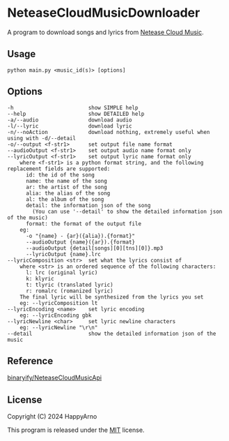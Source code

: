 # NeteaseCloudMusicDownloader

A program to download songs and lyrics from [Netease Cloud Music](https://music.163.com/).

## Usage

```
python main.py <music_id(s)> [options]
```

## Options

```
-h                        show SIMPLE help
--help                    show DETAILED help
-a/--audio                download audio
-l/--lyric                download lyric
-n/--noAction             download nothing, extremely useful when using with -d/--detail
-o/--output <f-str1>      set output file name format
--audioOutput <f-str1>    set output audio name format only
--lyricOutput <f-str1>    set output lyric name format only
    where <f-str1> is a python format string, and the following replacement fields are supported:
      id: the id of the song
      name: the name of the song
      ar: the artist of the song
      alia: the alias of the song
      al: the album of the song
      detail: the information json of the song
        (You can use '--detail' to show the detailed information json of the music)
      format: the format of the output file
    eg:
      -o "{name} - {ar}({alia}).{format}"
      --audioOutput {name}({ar}).{format}
      --audioOutput {detail[songs][0][tns][0]}.mp3
      --lyricOutput {name}.lrc
--lyricComposition <str>  set what the lyrics consist of
    where <str> is an ordered sequence of the following characters:
      l: lrc (original lyric)
      k: klyric
      t: tlyric (translated lyric)
      r: romalrc (romanized lyric)
    The final lyric will be synthesized from the lyrics you set
    eg: --lyricComposition lt
--lyricEncoding <name>    set lyric encoding
    eg: --lyricEncoding gbk
--lyricNewline <char>     set lyric newline characters
    eg: --lyricNewline "\r\n"
--detail                  show the detailed information json of the music
```

## Reference

[binaryify/NeteaseCloudMusicApi](https://gitlab.com/Binaryify/neteasecloudmusicapi)

## License

Copyright (C) 2024 HappyArno

This program is released under the [MIT](./LICENSE) license.